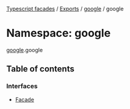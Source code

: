 [Typescript facades](../index.md) / [Exports](../modules.md) / [google](google.md) / google

# Namespace: google

[google](google.md).google

## Table of contents

### Interfaces

- [Facade](../interfaces/google.google-1.Facade.md)
